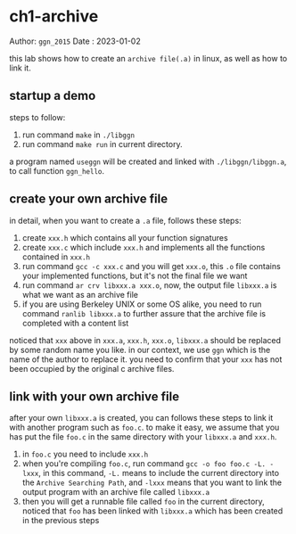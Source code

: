 # ch1-archive
Author: `ggn_2015`
Date  : 2023-01-02

this lab shows how to create an `archive file(.a)` in linux,
as well as how to link it.

## startup a demo
steps to follow:
1. run command `make` in `./libggn`
2. run command `make run` in current directory.

a program named `useggn` will be created and linked with
`./libggn/libggn.a`, to call function `ggn_hello`.

## create your own archive file
in detail, when you want to create a `.a` file, follows
these steps:
1. create `xxx.h` which contains all your function signatures
2. create `xxx.c` which include `xxx.h` and implements all
the functions contained in `xxx.h`
3. run command `gcc -c xxx.c` and you will get `xxx.o`,
this `.o` file contains your implemented functions, but it's
not the final file we want
4. run command `ar crv libxxx.a xxx.o`, now, the output file 
`libxxx.a` is what we want as an archive file
5. if you are using Berkeley UNIX or some OS alike, you need
to run command `ranlib libxxx.a` to further assure that
the archive file is completed with a content list

noticed that `xxx` above in `xxx.a`, `xxx.h`, `xxx.o`,
`libxxx.a` should be replaced by some random name you like.
in our context, we use `ggn` which is the name of the author
to replace it. you need to confirm that your `xxx` has not
been occupied by the original c archive files.

## link with your own archive file
after your own `libxxx.a` is created, you can follows these
steps to link it with another program such as `foo.c`.
to make it easy, we assume that you has put the file `foo.c` in
the same directory with your `libxxx.a` and `xxx.h`.

1. in `foo.c` you need to include `xxx.h`
2. when you're compiling `foo.c`, run command 
`gcc -o foo foo.c -L. -lxxx`, in this command, `-L.` means to
include the current directory into the `Archive Searching Path`,
and `-lxxx` means that you want to link the output program
with an archive file called `libxxx.a` 
3. then you will get a runnable file called `foo` in the
current directory, noticed that `foo` has been linked with 
`libxxx.a` which has been created in the previous steps


